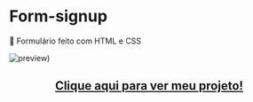 # Form-signup
📜 Formulário feito com HTML e CSS 

![preview)](https://user-images.githubusercontent.com/79935555/200899632-ff56c6bc-cfed-4e9b-a33a-dfbb559eb88f.png)

## <p align="center"> <a href="https://luuan11.github.io/form-signup/">Clique aqui para ver meu projeto!</a> </p>
